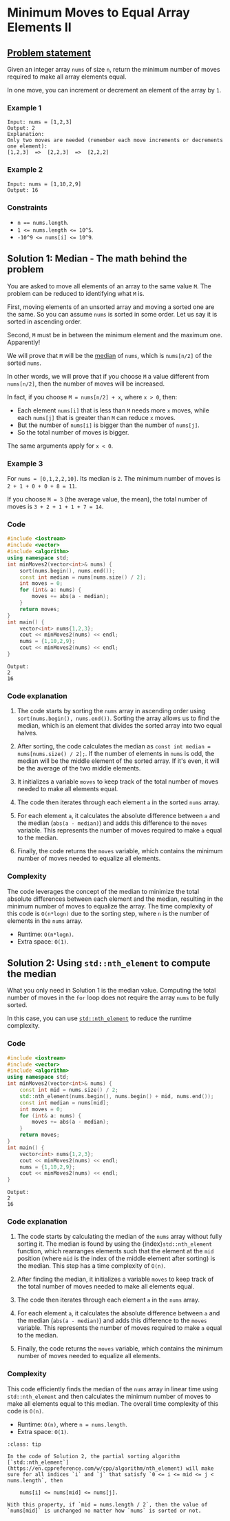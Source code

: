 # Minimum Moves to Equal Array Elements II


## [Problem statement](https://leetcode.com/problems/minimum-moves-to-equal-array-elements-ii/)

Given an integer array `nums` of size `n`, return the minimum number of moves required to make all array elements equal.

In one move, you can increment or decrement an element of the array by `1`.

### Example 1
```text
Input: nums = [1,2,3]
Output: 2
Explanation:
Only two moves are needed (remember each move increments or decrements one element):
[1,2,3]  =>  [2,2,3]  =>  [2,2,2]
```

### Example 2
```text
Input: nums = [1,10,2,9]
Output: 16
``` 

### Constraints

* `n == nums.length`.
* `1 <= nums.length <= 10^5`.
* `-10^9 <= nums[i] <= 10^9`.

## Solution 1: Median - The math behind the problem

You are asked to move all elements of an array to the same value `M`. The problem can be reduced to identifying what `M` is.

First, moving elements of an unsorted array and moving a sorted one are the same. So you can assume `nums` is sorted in some order. Let us say it is sorted in ascending order.

Second, `M` must be in between the minimum element and the maximum one. Apparently!

We will prove that `M` will be the [median](https://en.wikipedia.org/wiki/Median) of `nums`, which is `nums[n/2]` of the sorted `nums`. 

In other words, we will prove that if you choose `M` a value different from `nums[n/2]`, then the number of moves will be increased.

In fact, if you choose `M = nums[n/2] + x`, where `x > 0`, then:

* Each element `nums[i]` that is less than `M` needs more `x` moves, while each `nums[j]` that is greater than `M` can reduce `x` moves. 
* But the number of `nums[i]` is bigger than the number of `nums[j]`.
* So the total number of moves is bigger.

The same arguments apply for `x < 0`.

### Example 3
For `nums = [0,1,2,2,10]`. Its median is `2`. The minimum number of moves is `2 + 1 + 0 + 0 + 8 = 11`.

If you choose `M = 3` (the average value, the mean), the total number of moves is `3 + 2 + 1 + 1 + 7 = 14`. 

### Code
```cpp
#include <iostream>
#include <vector>
#include <algorithm>
using namespace std;
int minMoves2(vector<int>& nums) {
    sort(nums.begin(), nums.end());
    const int median = nums[nums.size() / 2];
    int moves = 0;
    for (int& a: nums) {
        moves += abs(a - median);
    }
    return moves;
}
int main() {
    vector<int> nums{1,2,3};
    cout << minMoves2(nums) << endl;
    nums = {1,10,2,9};
    cout << minMoves2(nums) << endl;
}
```
```text
Output:
2
16
```

### Code explanation

1. The code starts by sorting the `nums` array in ascending order using `sort(nums.begin(), nums.end())`. Sorting the array allows us to find the median, which is an element that divides the sorted array into two equal halves.

2. After sorting, the code calculates the median as `const int median = nums[nums.size() / 2];`. If the number of elements in `nums` is odd, the median will be the middle element of the sorted array. If it's even, it will be the average of the two middle elements.

3. It initializes a variable `moves` to keep track of the total number of moves needed to make all elements equal.

4. The code then iterates through each element `a` in the sorted `nums` array.

5. For each element `a`, it calculates the absolute difference between `a` and the median (`abs(a - median)`) and adds this difference to the `moves` variable. This represents the number of moves required to make `a` equal to the median.

6. Finally, the code returns the `moves` variable, which contains the minimum number of moves needed to equalize all elements.

### Complexity
The code leverages the concept of the median to minimize the total absolute differences between each element and the median, resulting in the minimum number of moves to equalize the array. The time complexity of this code is `O(n*logn)` due to the sorting step, where `n` is the number of elements in the `nums` array.

* Runtime: `O(n*logn)`.
* Extra space: `O(1)`.


## Solution 2: Using `std::nth_element` to compute the median

What you only need in Solution 1 is the median value. Computing the total number of moves in the `for` loop does not require the array `nums` to be fully sorted. 

In this case, you can use [`std::nth_element`](https://en.cppreference.com/w/cpp/algorithm/nth_element) to reduce the runtime complexity.

### Code
```cpp
#include <iostream>
#include <vector>
#include <algorithm>
using namespace std;
int minMoves2(vector<int>& nums) {
    const int mid = nums.size() / 2;    
    std::nth_element(nums.begin(), nums.begin() + mid, nums.end());
    const int median = nums[mid];
    int moves = 0;
    for (int& a: nums) {
        moves += abs(a - median);
    }
    return moves;
}
int main() {
    vector<int> nums{1,2,3};
    cout << minMoves2(nums) << endl;
    nums = {1,10,2,9};
    cout << minMoves2(nums) << endl;
}
```
```text
Output:
2
16
```

### Code explanation

1. The code starts by calculating the median of the `nums` array without fully sorting it. The median is found by using the {index}`std::nth_element` function, which rearranges elements such that the element at the `mid` position (where `mid` is the index of the middle element after sorting) is the median. This step has a time complexity of `O(n)`.

2. After finding the median, it initializes a variable `moves` to keep track of the total number of moves needed to make all elements equal.

3. The code then iterates through each element `a` in the `nums` array.

4. For each element `a`, it calculates the absolute difference between `a` and the median (`abs(a - median)`) and adds this difference to the `moves` variable. This represents the number of moves required to make `a` equal to the median.

5. Finally, the code returns the `moves` variable, which contains the minimum number of moves needed to equalize all elements.


### Complexity
This code efficiently finds the median of the `nums` array in linear time using `std::nth_element` and then calculates the minimum number of moves to make all elements equal to this median. The overall time complexity of this code is `O(n)`.

* Runtime: `O(n)`, where `n = nums.length`.
* Extra space: `O(1)`.

```{admonition} Modern C++ tips
:class: tip

In the code of Solution 2, the partial sorting algorithm [`std::nth_element`](https://en.cppreference.com/w/cpp/algorithm/nth_element) will make sure for all indices `i` and `j` that satisfy `0 <= i <= mid <= j < nums.length`, then

    nums[i] <= nums[mid] <= nums[j].

With this property, if `mid = nums.length / 2`, then the value of `nums[mid]` is unchanged no matter how `nums` is sorted or not.
```



